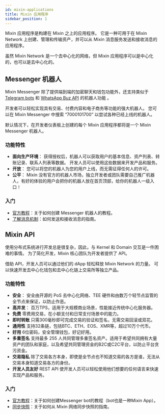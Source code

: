 ```yaml
---
id: mixin-applications
title: Mixin 应用程序
sidebar_position: 1
---
```


Mixin 应用程序是构建在 Mixin 之上的应用程序。 它是一种可用于在 Mixin Network 上创建、管理和传输资产，并可以从 Mixin 消息服务发送和接收消息的应用程序。

虽然 Mixin Network 是一个去中心化的网络，但 Mixin 应用程序可以是中心化的，也可以是去中心化的。

## Messenger 机器人

Mixin Messenger 除了提供端到端的加密聊天和钱包功能外，还支持类似于[Telegram bots](https://core.telegram.org/bots) 和
[WhatsApp Buz API](https://www.whatsapp.com/business/api) 的机器人功能 。

开发者可以轻松实现具有交易、付费内容和电子商务等功能的强大机器人。 您可以在 Mixin Messenger 中搜索 “7000101700” 以尝试各种已经上线的机器人。

默认情况下，在开发者仪表板上创建的每个 Mixin 应用程序都将是一个 Mixin Messenger 机器人。

### 功能特性

- **面向生产环境**：
  获得授权后，机器人可以获取用户的基本信息、资产列表、转账记录、联系人列表等数据。 开发人员可以使用这些数据来开发产品和服务。
- **开放**：
  您可以将您的机器人为您的用户上线，而无需征得任何人的许可。
- **公平**：
  Mixin 没有官方的机器人市场，独立开发者或团队需要自己推广机器人，有好的体验的用户会把你的机器人放在首页顶部，给你的机器人一级入口！

### 入门

- [官方教程](getting-started/create-dapp)：关于如何创建 Messenger 机器人的教程。
- [了解消息机制](guide/message-loop)：如何发送和接收消息的指南。

## Mixin API

使用分布式系统进行开发总是很复杂，因此，与 Kernel 和 Domain 交互是一件困难的事情。 为了简化开发，Mixin 核心团队为开发者提供了 API。

借助 API，开发人员可以通过他们的 dApp 轻松释放 Mixin Network 的力量。 可以快速开发去中心化钱包和去中心化链上交易所等独立产品。

### 功能特性

- **安全**：
  安全由开源的 PoS 去中心化网络、TEE 硬件和由数万个轻节点监管的全节点来保证，以防止作恶。
- **高并发**：
  百万TPS，适用于大规模商业场景，性能接近传统中心化服务器。
- **免费** 零费用交易，在小额支付和日常支付场景中的能力。
- **即时转账** 只需300毫秒即可完成交易的验证和签名，无需交易回滚或双花。
- **通用性** 支持32条链，包括BTC、ETH、EOS、XMR等，超过10万个代币。
- **好用** 6位密码，安全管理钱包，好记好用。
- **多重签名** 支持最多 255 人共同管理多重签名资产。适用于希望共同拥有大量资产的团队和家庭，以及希望共同管理资金的B2C或C2C平台，以防止平台贪污资金。
- **交易隐私** 除了交易各方本身，即使是全节点也不知道交易的各方是谁，无法从交易本身知道交易各方的身份。
- **开发人员友好** REST API 使开发人员可以轻松使用他们想要的任何语言来快速实现产品和服务。

### 入门

- [官方教程](getting-started/create-dapp)：关于如何创建Messenger bot的教程（bot也是一种Mixin App）。
- [同步快照](guide/sync-snapshots)：关于如何从 Mixin 网络同步快照的指南。
